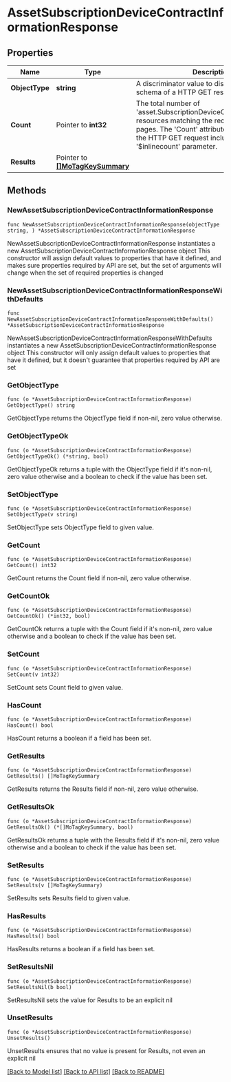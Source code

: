 # AssetSubscriptionDeviceContractInformationResponse

## Properties

Name | Type | Description | Notes
------------ | ------------- | ------------- | -------------
**ObjectType** | **string** | A discriminator value to disambiguate the schema of a HTTP GET response body. | 
**Count** | Pointer to **int32** | The total number of &#39;asset.SubscriptionDeviceContractInformation&#39; resources matching the request, accross all pages. The &#39;Count&#39; attribute is included when the HTTP GET request includes the &#39;$inlinecount&#39; parameter. | [optional] 
**Results** | Pointer to [**[]MoTagKeySummary**](MoTagKeySummary.md) |  | [optional] 

## Methods

### NewAssetSubscriptionDeviceContractInformationResponse

`func NewAssetSubscriptionDeviceContractInformationResponse(objectType string, ) *AssetSubscriptionDeviceContractInformationResponse`

NewAssetSubscriptionDeviceContractInformationResponse instantiates a new AssetSubscriptionDeviceContractInformationResponse object
This constructor will assign default values to properties that have it defined,
and makes sure properties required by API are set, but the set of arguments
will change when the set of required properties is changed

### NewAssetSubscriptionDeviceContractInformationResponseWithDefaults

`func NewAssetSubscriptionDeviceContractInformationResponseWithDefaults() *AssetSubscriptionDeviceContractInformationResponse`

NewAssetSubscriptionDeviceContractInformationResponseWithDefaults instantiates a new AssetSubscriptionDeviceContractInformationResponse object
This constructor will only assign default values to properties that have it defined,
but it doesn't guarantee that properties required by API are set

### GetObjectType

`func (o *AssetSubscriptionDeviceContractInformationResponse) GetObjectType() string`

GetObjectType returns the ObjectType field if non-nil, zero value otherwise.

### GetObjectTypeOk

`func (o *AssetSubscriptionDeviceContractInformationResponse) GetObjectTypeOk() (*string, bool)`

GetObjectTypeOk returns a tuple with the ObjectType field if it's non-nil, zero value otherwise
and a boolean to check if the value has been set.

### SetObjectType

`func (o *AssetSubscriptionDeviceContractInformationResponse) SetObjectType(v string)`

SetObjectType sets ObjectType field to given value.


### GetCount

`func (o *AssetSubscriptionDeviceContractInformationResponse) GetCount() int32`

GetCount returns the Count field if non-nil, zero value otherwise.

### GetCountOk

`func (o *AssetSubscriptionDeviceContractInformationResponse) GetCountOk() (*int32, bool)`

GetCountOk returns a tuple with the Count field if it's non-nil, zero value otherwise
and a boolean to check if the value has been set.

### SetCount

`func (o *AssetSubscriptionDeviceContractInformationResponse) SetCount(v int32)`

SetCount sets Count field to given value.

### HasCount

`func (o *AssetSubscriptionDeviceContractInformationResponse) HasCount() bool`

HasCount returns a boolean if a field has been set.

### GetResults

`func (o *AssetSubscriptionDeviceContractInformationResponse) GetResults() []MoTagKeySummary`

GetResults returns the Results field if non-nil, zero value otherwise.

### GetResultsOk

`func (o *AssetSubscriptionDeviceContractInformationResponse) GetResultsOk() (*[]MoTagKeySummary, bool)`

GetResultsOk returns a tuple with the Results field if it's non-nil, zero value otherwise
and a boolean to check if the value has been set.

### SetResults

`func (o *AssetSubscriptionDeviceContractInformationResponse) SetResults(v []MoTagKeySummary)`

SetResults sets Results field to given value.

### HasResults

`func (o *AssetSubscriptionDeviceContractInformationResponse) HasResults() bool`

HasResults returns a boolean if a field has been set.

### SetResultsNil

`func (o *AssetSubscriptionDeviceContractInformationResponse) SetResultsNil(b bool)`

 SetResultsNil sets the value for Results to be an explicit nil

### UnsetResults
`func (o *AssetSubscriptionDeviceContractInformationResponse) UnsetResults()`

UnsetResults ensures that no value is present for Results, not even an explicit nil

[[Back to Model list]](../README.md#documentation-for-models) [[Back to API list]](../README.md#documentation-for-api-endpoints) [[Back to README]](../README.md)


